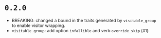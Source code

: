 # `0.2.0`

- BREAKING: changed a bound in the traits generated by `visitable_group` to enable visitor wrapping.
- `visitable_group`: add option `infallible` and verb `override_skip` (#1)
